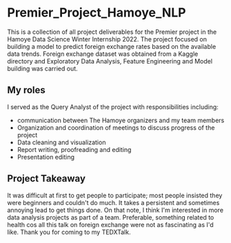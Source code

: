 # Premier_Project_Hamoye_NLP
This is a collection of all project deliverables for the Premier project in the Hamoye Data Science Winter Internship 2022. 
The project focused on building a model to predict foreign exchange rates based on the available data trends. Foreign exchange dataset was obtained from a Kaggle directory and Exploratory Data Analysis, Feature Engineering and Model building was carried out.
## My roles
I served as the Query Analyst of the project with responsibilities including:
* communication between The Hamoye organizers and my team members
* Organization and coordination of meetings to discuss progress of the project
* Data cleaning and visualization
* Report writing, proofreading and editing
* Presentation editing
## Project Takeaway
It was difficult at first to get people to participate; most people insisted they were beginners and couldn't do much. It takes a persistent and sometimes annoying lead to get things done. On that note, I think I'm interested in more data analysis projects as part of a team. Preferable, something related to health cos all this talk on foreign exchange were not as fascinating as I'd like.
Thank you for coming to my TEDXTalk.
